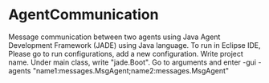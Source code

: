 # AgentCommunication
Message communication between two agents using Java Agent Development Framework (JADE) using Java language. 
To run in Eclipse IDE, Please go to run configurations, add a new configuration. Write project name. Under main class, write "jade.Boot". Go to arguments and enter -gui -agents "name1:messages.MsgAgent;name2:messages.MsgAgent"

